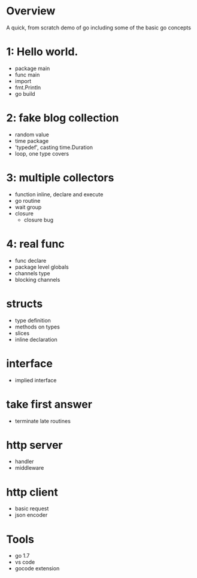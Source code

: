 # Overview

A quick, from scratch demo of go including some of the basic go concepts

# 1: Hello world.
- package main
- func main
- import
- fmt.Println
- go build

# 2: fake blog collection
- random value
- time package
- 'typedef', casting time.Duration
- loop, one type covers

# 3: multiple collectors
- function inline, declare and execute
- go routine
- wait group
- closure
  - closure bug

# 4: real func
- func declare
- package level globals
- channels type
- blocking channels

# structs
- type definition
- methods on types
- slices
- inline declaration

# interface
- implied interface

# take first answer
- terminate late routines

# http server
- handler
- middleware

# http client
- basic request
- json encoder

# Tools
- go 1.7
- vs code
- gocode extension